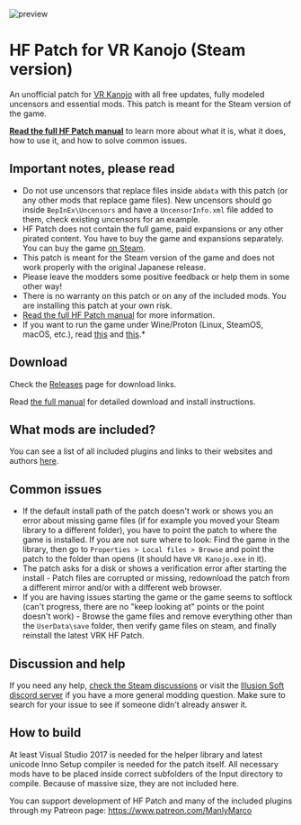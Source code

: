 ![preview](https://user-images.githubusercontent.com/39247311/105546483-bd756200-5cfd-11eb-84aa-9b7c18c39054.png)
# HF Patch for VR Kanojo (Steam version)
An unofficial patch for [VR Kanojo](https://store.steampowered.com/app/751440/VR_Kanojo__VR/) with all free updates, fully modeled uncensors and essential mods. This patch is meant for the Steam version of the game.

[**Read the full HF Patch manual**](https://gist.github.com/ManlyMarco/31b78470b8e190686c7ed9686c237e3f) to learn more about what it is, what it does, how to use it, and how to solve common issues.

## Important notes, please read
- Do not use uncensors that replace files inside `abdata` with this patch (or any other mods that replace game files). New uncensors should go inside `BepInEx\Uncensors` and have a `UncensorInfo.xml` file added to them, check existing uncensors for an example.
- HF Patch does not contain the full game, paid expansions or any other pirated content. You have to buy the game and expansions separately. You can buy the game [on Steam](https://store.steampowered.com/app/751440/VR_Kanojo__VR/). 
- This patch is meant for the Steam version of the game and does not work properly with the original Japanese release.
- Please leave the modders some positive feedback or help them in some other way!
- There is no warranty on this patch or on any of the included mods. You are installing this patch at your own risk.
- [Read the full HF Patch manual](https://gist.github.com/ManlyMarco/31b78470b8e190686c7ed9686c237e3f) for more information.
- If you want to run the game under Wine/Proton (Linux, SteamOS, macOS, etc.), read [this](https://github.com/Mantas-2155X/illusion-wine-guide) and [this](https://docs.bepinex.dev/articles/advanced/proton_wine.html).*

## Download
Check the [Releases](https://github.com/ManlyMarco/VRK-HF_Patch/releases) page for download links.

Read [the full manual](https://gist.github.com/ManlyMarco/31b78470b8e190686c7ed9686c237e3f) for detailed download and install instructions.

## What mods are included?
You can see a list of all included plugins and links to their websites and authors [here](https://github.com/ManlyMarco/VRK-HF_Patch/blob/master/Plugin%20Readme.md).

## Common issues
- If the default install path of the patch doesn't work or shows you an error about missing game files (if for example you moved your Steam library to a different folder), you have to point the patch to where the game is installed. If you are not sure where to look: Find the game in the library, then go to `Properties > Local files > Browse` and point the patch to the folder than opens (it should have `VR Kanojo.exe` in it).
- The patch asks for a disk or shows a verification error after starting the install - Patch files are corrupted or missing, redownload the patch from a different mirror and/or with a different web browser.
- If you are having issues starting the game or the game seems to softlock (can't progress, there are no "keep looking at" points or the point doesn't work) - Browse the game files and remove everything other than the `UserData\save` folder, then verify game files on steam, and finally reinstall the latest VRK HF Patch.

## Discussion and help
If you need any help, [check the Steam discussions](https://steamcommunity.com/app/751440/discussions/) or visit the [Illusion Soft discord server](https://discord.gg/illusionsoft) if you have a more general modding question. Make sure to search for your issue to see if someone didn't already answer it.

## How to build
At least Visual Studio 2017 is needed for the helper library and latest unicode Inno Setup compiler is needed for the patch itself. All necessary mods have to be placed inside correct subfolders of the Input directory to compile. Because of massive size, they are not included here.

You can support development of HF Patch and many of the included plugins through my Patreon page: https://www.patreon.com/ManlyMarco

